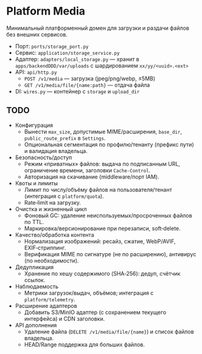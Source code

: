 # Platform Media

Минимальный платформенный домен для загрузки и раздачи файлов без внешних сервисов.

- Порт: `ports/storage_port.py`
- Сервис: `application/storage_service.py`
- Адаптер: `adapters/local_storage.py` — хранит в `apps/backendDDD/var/uploads` с шардированием `xx/yy/<uuid>.<ext>`
- API: `api/http.py`
  - `POST /v1/media` — загрузка (jpeg/png/webp, ≤5MB)
  - `GET /v1/media/file/{name:path}` — отдача файла
- DI: `wires.py` — контейнер с `storage` и `upload_dir`

## TODO

- Конфигурация
  - Вынести `max_size`, допустимые MIME/расширения, `base_dir`, `public_route_prefix` в `Settings`.
  - Опциональная сегментация по профилю/тенанту (префикс пути) и валидация владельца.
- Безопасность/доступ
  - Режим «приватных» файлов: выдача по подписанным URL, ограничение времени, заголовки `Cache-Control`.
  - Авторизация на скачивание (middleware/порт IAM).
- Квоты и лимиты
  - Лимит по числу/объёму файлов на пользователя/тенант (интеграция с `platform/quota`).
  - Rate‑limit на загрузку.
- Очистка и жизненный цикл
  - Фоновый GC: удаление неиспользуемых/просроченных файлов по TTL.
  - Маркировка/версионирование при перезаписи, soft‑delete.
- Качество/обработка контента
  - Нормализация изображений: ресайз, сжатие, WebP/AVIF, EXIF‑стриппинг.
  - Верификация MIME по сигнатуре (не по расширению), антивирус (по необходимости).
- Дедупликация
  - Хранение по хешу содержимого (SHA‑256): дедуп, счётчик ссылок.
- Наблюдаемость
  - Метрики загрузок/выдач, объёмов; интеграция с `platform/telemetry`.
- Расширение адаптеров
  - Добавить S3/MinIO адаптер (с сохранением текущего интерфейса) и CDN заголовки.
- API дополнения
  - Удаление файла (`DELETE /v1/media/file/{name}`) и список файлов владельца.
  - HEAD/Range поддержка для больших файлов.

